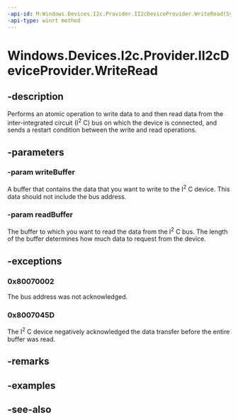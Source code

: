----api-id: M:Windows.Devices.I2c.Provider.II2cDeviceProvider.WriteRead(System.Byte[],System.Byte[])
-api-type: winrt method
---<!-- Method syntaxpublic void WriteRead(System.Byte[] writeBuffer, System.Byte[] readBuffer)--># Windows.Devices.I2c.Provider.II2cDeviceProvider.WriteRead## -descriptionPerforms an atomic operation to write data to and then read data from the inter-integrated circuit (I<sup>2</sup> C) bus on which the device is connected, and sends a restart condition between the write and read operations.## -parameters### -param writeBufferA buffer that contains the data that you want to write to the I<sup>2</sup> C device. This data should not include the bus address.### -param readBufferThe buffer to which you want to read the data from the I<sup>2</sup> C bus. The length of the buffer determines how much data to request from the device.## -exceptions### 0x80070002The bus address was not acknowledged.### 0x8007045DThe I<sup>2</sup> C device negatively acknowledged the data transfer before the entire buffer was read.## -remarks## -examples## -see-also